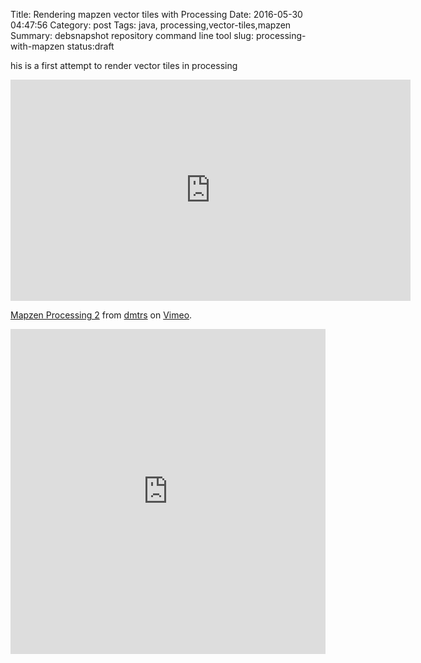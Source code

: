Title: Rendering mapzen vector tiles with Processing
Date: 2016-05-30 04:47:56
Category: post
Tags: java, processing,vector-tiles,mapzen
Summary: debsnapshot repository command line tool
slug: processing-with-mapzen
status:draft


his is a first attempt to render vector tiles in processing


<iframe src="https://player.vimeo.com/video/163978101" width="640" height="354" frameborder="0" webkitallowfullscreen mozallowfullscreen allowfullscreen></iframe>
<p><a href="https://vimeo.com/163978101">Mapzen Processing 2</a> from <a href="https://vimeo.com/user50741619">dmtrs</a> on <a href="https://vimeo.com">Vimeo</a>.</p>

<iframe width="100%" height="520" frameborder="0" src="https://dmtrs.cartodb.com/viz/65c93cb8-298e-11e6-8d9f-0e787de82d45/embed_map" allowfullscreen webkitallowfullscreen mozallowfullscreen oallowfullscreen msallowfullscreen></iframe>
